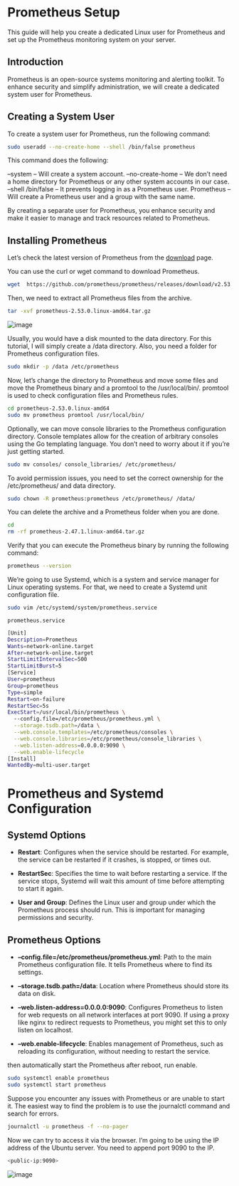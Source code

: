 # Prometheus Setup

This guide will help you create a dedicated Linux user for Prometheus and set up the Prometheus monitoring system on your server.

## Introduction

Prometheus is an open-source systems monitoring and alerting toolkit. To enhance security and simplify administration, we will create a dedicated system user for Prometheus.

## Creating a System User

To create a system user for Prometheus, run the following command:

```bash
sudo useradd --no-create-home --shell /bin/false prometheus
```


This command does the following:

–system – Will create a system account.
–no-create-home – We don’t need a home directory for Prometheus or any other system accounts in our case.
–shell /bin/false – It prevents logging in as a Prometheus user.
Prometheus – Will create a Prometheus user and a group with the same name.

By creating a separate user for Prometheus, you enhance security and make it easier to manage and track resources related to Prometheus.

## Installing Prometheus

Let’s check the latest version of Prometheus from the [download](#https://prometheus.io/download/) page.

You can use the curl or wget command to download Prometheus.
```bash
wget  https://github.com/prometheus/prometheus/releases/download/v2.53.0/prometheus-2.53.0.linux-amd64.tar.gz
```
Then, we need to extract all Prometheus files from the archive.
```bash
tar -xvf prometheus-2.53.0.linux-amd64.tar.gz
```
![image](https://github.com/mayaworld13/prometheus_monitoring/assets/127987256/dd699334-96f8-4f94-8f4a-28ed5838d49f)

Usually, you would have a disk mounted to the data directory. For this tutorial, I will simply create a /data directory. Also, you need a folder for Prometheus configuration files.

```bash
sudo mkdir -p /data /etc/prometheus
```

Now, let’s change the directory to Prometheus and move some files and move the Prometheus binary and a promtool to the /usr/local/bin/. promtool is used to check configuration files and Prometheus rules.

```bash
cd prometheus-2.53.0.linux-amd64
sudo mv prometheus promtool /usr/local/bin/
```

Optionally, we can move console libraries to the Prometheus configuration directory. Console templates allow for the creation of arbitrary consoles using the Go templating language. You don’t need to worry about it if you’re just getting started.

```bash
sudo mv consoles/ console_libraries/ /etc/prometheus/
```

To avoid permission issues, you need to set the correct ownership for the /etc/prometheus/ and data directory.

```bash
sudo chown -R prometheus:prometheus /etc/prometheus/ /data/
```
You can delete the archive and a Prometheus folder when you are done.

```bash
cd
rm -rf prometheus-2.47.1.linux-amd64.tar.gz
```

Verify that you can execute the Prometheus binary by running the following command:

```bash
prometheus --version
```

We’re going to use Systemd, which is a system and service manager for Linux operating systems. For that, we need to create a Systemd unit configuration file.

```bash
sudo vim /etc/systemd/system/prometheus.service
```
`prometheus.service`

```bash
[Unit]
Description=Prometheus
Wants=network-online.target
After=network-online.target
StartLimitIntervalSec=500
StartLimitBurst=5
[Service]
User=prometheus
Group=prometheus
Type=simple
Restart=on-failure
RestartSec=5s
ExecStart=/usr/local/bin/prometheus \
  --config.file=/etc/prometheus/prometheus.yml \
  --storage.tsdb.path=/data \
  --web.console.templates=/etc/prometheus/consoles \
  --web.console.libraries=/etc/prometheus/console_libraries \
  --web.listen-address=0.0.0.0:9090 \
  --web.enable-lifecycle
[Install]
WantedBy=multi-user.target

```
# Prometheus and Systemd Configuration

## Systemd Options

- **Restart**: Configures when the service should be restarted. For example, the service can be restarted if it crashes, is stopped, or times out.

- **RestartSec**: Specifies the time to wait before restarting a service. If the service stops, Systemd will wait this amount of time before attempting to start it again.

- **User and Group**: Defines the Linux user and group under which the Prometheus process should run. This is important for managing permissions and security.

## Prometheus Options

- **–config.file=/etc/prometheus/prometheus.yml**: Path to the main Prometheus configuration file. It tells Prometheus where to find its settings.

- **–storage.tsdb.path=/data**: Location where Prometheus should store its data on disk.

- **–web.listen-address=0.0.0.0:9090**: Configures Prometheus to listen for web requests on all network interfaces at port 9090. If using a proxy like nginx to redirect requests to Prometheus, you might set this to only listen on localhost.

- **–web.enable-lifecycle**: Enables management of Prometheus, such as reloading its configuration, without needing to restart the service.

then automatically start the Prometheus after reboot, run enable.

```bash
sudo systemctl enable prometheus
sudo systemctl start prometheus
```


Suppose you encounter any issues with Prometheus or are unable to start it. The easiest way to find the problem is to use the journalctl command and search for errors.

```bash
journalctl -u prometheus -f --no-pager
```
Now we can try to access it via the browser. I’m going to be using the IP address of the Ubuntu server. You need to append port 9090 to the IP.
```bash
<public-ip:9090>
```


![image](https://github.com/mayaworld13/prometheus_monitoring/assets/127987256/aca5267e-d3cc-413c-ad56-f0b76b5d7c35)

